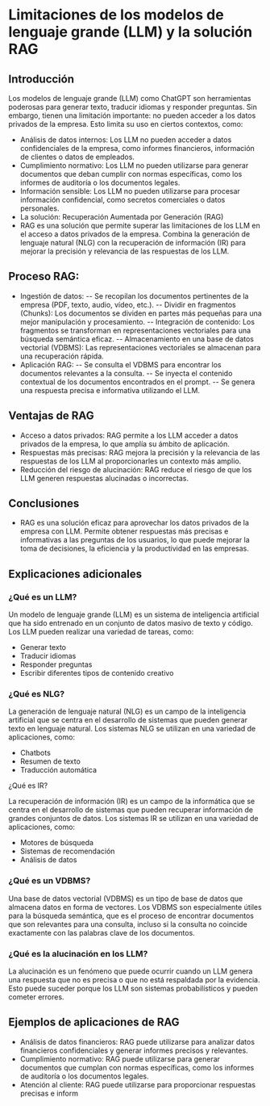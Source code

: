 # Limitaciones de los modelos de lenguaje grande (LLM) y la solución RAG
## Introducción
Los modelos de lenguaje grande (LLM) como ChatGPT son herramientas poderosas para generar texto, traducir idiomas y responder preguntas. Sin embargo, tienen una limitación importante: no pueden acceder a los datos privados de la empresa. Esto limita su uso en ciertos contextos, como:

- Análisis de datos internos: Los LLM no pueden acceder a datos confidenciales de la empresa, como informes financieros, información de clientes o datos de empleados.
- Cumplimiento normativo: Los LLM no pueden utilizarse para generar documentos que deban cumplir con normas específicas, como los informes de auditoría o los documentos legales.
- Información sensible: Los LLM no pueden utilizarse para procesar información confidencial, como secretos comerciales o datos personales.
- La solución: Recuperación Aumentada por Generación (RAG)
- RAG es una solución que permite superar las limitaciones de los LLM en el acceso a datos privados de la empresa. Combina la generación de lenguaje natural (NLG) con la recuperación de información (IR) para mejorar la precisión y relevancia de las respuestas de los LLM.

## Proceso RAG:

- Ingestión de datos:
-- Se recopilan los documentos pertinentes de la empresa (PDF, texto, audio, vídeo, etc.).
-- Dividir en fragmentos (Chunks): Los documentos se dividen en partes más pequeñas para una mejor manipulación y procesamiento.
-- Integración de contenido: Los fragmentos se transforman en representaciones vectoriales para una búsqueda semántica eficaz.
-- Almacenamiento en una base de datos vectorial (VDBMS): Las representaciones vectoriales se almacenan para una recuperación rápida.
- Aplicación RAG:
-- Se consulta el VDBMS para encontrar los documentos relevantes a la consulta.
-- Se inyecta el contenido contextual de los documentos encontrados en el prompt.
-- Se genera una respuesta precisa e informativa utilizando el LLM.
  
## Ventajas de RAG
- Acceso a datos privados: RAG permite a los LLM acceder a datos privados de la empresa, lo que amplía su ámbito de aplicación.
- Respuestas más precisas: RAG mejora la precisión y la relevancia de las respuestas de los LLM al proporcionarles un contexto más amplio.
- Reducción del riesgo de alucinación: RAG reduce el riesgo de que los LLM generen respuestas alucinadas o incorrectas.

## Conclusiones
- RAG es una solución eficaz para aprovechar los datos privados de la empresa con LLM. Permite obtener respuestas más precisas e informativas a las preguntas de los usuarios, lo que puede mejorar la toma de decisiones, la eficiencia y la productividad en las empresas.

## Explicaciones adicionales

### ¿Qué es un LLM?

Un modelo de lenguaje grande (LLM) es un sistema de inteligencia artificial que ha sido entrenado en un conjunto de datos masivo de texto y código. Los LLM pueden realizar una variedad de tareas, como:

- Generar texto
- Traducir idiomas
- Responder preguntas
- Escribir diferentes tipos de contenido creativo

### ¿Qué es NLG?

La generación de lenguaje natural (NLG) es un campo de la inteligencia artificial que se centra en el desarrollo de sistemas que pueden generar texto en lenguaje natural. Los sistemas NLG se utilizan en una variedad de aplicaciones, como:

- Chatbots
- Resumen de texto
- Traducción automática

¿Qué es IR?

La recuperación de información (IR) es un campo de la informática que se centra en el desarrollo de sistemas que pueden recuperar información de grandes conjuntos de datos. Los sistemas IR se utilizan en una variedad de aplicaciones, como:

- Motores de búsqueda
- Sistemas de recomendación
- Análisis de datos

### ¿Qué es un VDBMS?

Una base de datos vectorial (VDBMS) es un tipo de base de datos que almacena datos en forma de vectores. Los VDBMS son especialmente útiles para la búsqueda semántica, que es el proceso de encontrar documentos que son relevantes para una consulta, incluso si la consulta no coincide exactamente con las palabras clave de los documentos.

### ¿Qué es la alucinación en los LLM?

La alucinación es un fenómeno que puede ocurrir cuando un LLM genera una respuesta que no es precisa o que no está respaldada por la evidencia. Esto puede suceder porque los LLM son sistemas probabilísticos y pueden cometer errores.

## Ejemplos de aplicaciones de RAG

- Análisis de datos financieros: RAG puede utilizarse para analizar datos financieros confidenciales y generar informes precisos y relevantes.
- Cumplimiento normativo: RAG puede utilizarse para generar documentos que cumplan con normas específicas, como los informes de auditoría o los documentos legales.
- Atención al cliente: RAG puede utilizarse para proporcionar respuestas precisas e inform
